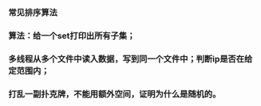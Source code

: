### 常见排序算法

### 算法：给一个set打印出所有子集；

### 多线程从多个文件中读入数据，写到同一个文件中；判断ip是否在给定范围内；

### 打乱一副扑克牌，不能用额外空间，证明为什么是随机的。